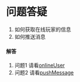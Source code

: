 # 问题答疑

1. 如何获取在线玩家的信息
2. 如何推送消息


#### 解答
1. 问题1 请看[onlineUser](nextzeus.github.io/pomelo/onlineUser/)
2. 问题2 请看[pushMessage](nextzeus.github.io/pomelo/pushMessage/)